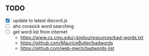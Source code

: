 ## TODO
- [x] update to latest discord.js
- [ ] aho corasick word searching
- [ ] get word list from internet
    - https://www.cs.cmu.edu/~biglou/resources/bad-words.txt
    - https://github.com/MauriceButler/badwords
    - https://github.com/web-mech/badwords-list